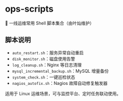 # ops-scripts

📁 一线运维常用 Shell 脚本集合（由叶灿维护）

## 脚本说明

- `auto_restart.sh`：服务异常自动重启
- `disk_monitor.sh`：磁盘使用告警
- `log_cleanup.sh`：Nginx 等日志清理
- `mysql_incremental_backup.sh`：MySQL 增量备份
- `system_check.sh`：一键巡检状态
- `nagios_autofix.sh`：Nagios 故障自动修复触发器

适用于 Linux 运维场景，可与监控平台、定时任务联动使用。